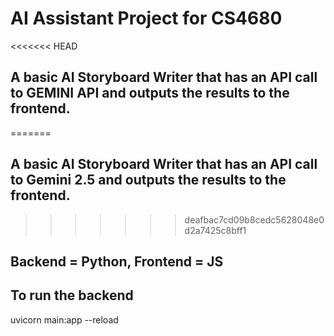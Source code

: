 # AI Assistant Project for CS4680
 
<<<<<<< HEAD
## A basic AI Storyboard Writer that has an API call to GEMINI API and outputs the results to the frontend. 
=======
## A basic AI Storyboard Writer that has an API call to Gemini 2.5 and outputs the results to the frontend. 
>>>>>>> deafbac7cd09b8cedc5628048e0d2a7425c8bff1
## Backend = Python, Frontend = JS

## To run the backend
uvicorn main:app --reload



